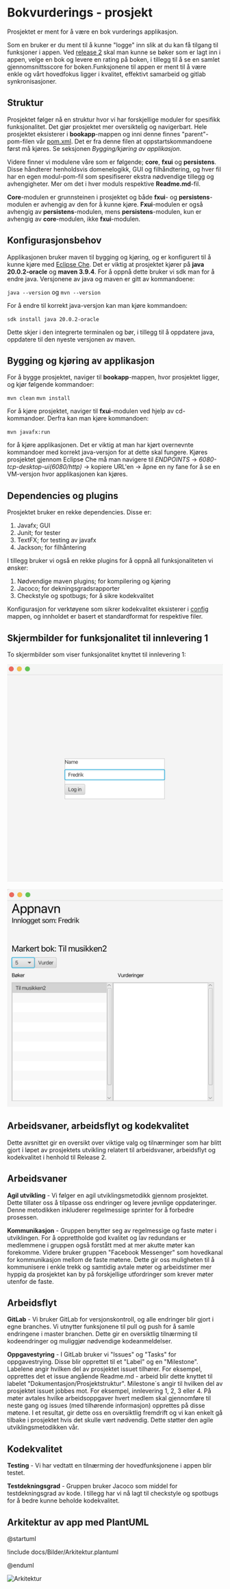 # Bokvurderings - prosjekt

Prosjektet er ment for å være en bok vurderings applikasjon.

Som en bruker er du ment til å kunne "logge" inn slik at du kan få tilgang til funksjoner i appen. Ved [release 2](docs\Release2.md) skal man kunne se bøker som er lagt inn i appen, velge en bok og levere en rating på boken, i tillegg til å se en samlet gjennomsnittsscore for boken.Funksjonene til appen er ment til å være enkle og vårt hovedfokus ligger i kvalitet, effektivt samarbeid og gitlab synkronisasjoner.

## Struktur

Prosjektet følger nå en struktur hvor vi har forskjellige moduler for spesifikk funksjonalitet. Det gjør prosjektet mer oversiktelig og navigerbart. Hele prosjektet eksisterer i **bookapp**-mappen og inni denne finnes "parent"-pom-filen vår [pom.xml](bookapp\pom.xml). Det er fra denne filen at oppstartskommandoene først må kjøres. Se seksjonen *Bygging/kjøring av applikasjon*. 

Videre finner vi modulene våre som er følgende; **core**, **fxui** og **persistens**. Disse håndterer henholdsvis domenelogikk, GUI og filhåndtering, og hver fil har en egen modul-pom-fil som spesifiserer ekstra nødvendige tillegg og avhengigheter. Mer om det i hver moduls respektive **Readme.md**-fil. 

**Core**-modulen er grunnsteinen i prosjektet og både **fxui**- og **persistens**-modulen er avhengig av den for å kunne kjøre. **Fxui**-modulen er også avhengig av **persistens**-modulen, mens **persistens**-modulen, kun er avhengig av **core**-modulen, ikke **fxui**-modulen.

## Konfigurasjonsbehov

Applikasjonen bruker maven til bygging og kjøring, og er konfigurert til å kunne kjøre med [Eclipse Che](https://che.stud.ntnu.no/mauritzs-stud-ntnu-no/bookapp-wwmr/3100/). Det er viktig at prosjektet kjører på **java 20.0.2-oracle** og **maven 3.9.4**. For å oppnå dette bruker vi sdk man for å endre java. Versjonene av java og maven er gitt av kommandoene: 

`java --version` 
og 
`mvn --version`

For å endre til korrekt java-versjon kan man kjøre kommandoen: 

`sdk install java 20.0.2-oracle`

Dette skjer i den integrerte terminalen og bør, i tillegg til å oppdatere java, oppdatere til den nyeste versjonen av maven.

## Bygging og kjøring av applikasjon
For å bygge prosjektet, naviger til **bookapp**-mappen, hvor prosjektet ligger, og kjør følgende kommandoer:

`mvn clean`
`mvn install`
  
For å kjøre prosjektet, naviger til **fxui**-modulen ved hjelp av cd-kommandoer. Derfra kan man kjøre kommandoen:

`mvn javafx:run`

for å kjøre applikasjonen. Det er viktig at man har kjørt overnevnte kommandoer med korrekt java-versjon for at dette skal fungere. Kjøres prosjektet gjennom Eclipse Che må man navigere til *ENDPOINTS* -> *6080-tcp-desktop-ui(6080/http)* -> kopiere URL'en -> åpne en ny fane for å se en VM-versjon hvor applikasjonen kan kjøres.
  
## Dependencies og plugins

Prosjektet bruker en rekke dependencies. Disse er:

1. Javafx; GUI
2. Junit; for tester
3. TextFX; for testing av javafx
4. Jackson; for filhåntering

I tillegg bruker vi også en rekke plugins for å oppnå all funksjonaliteten vi ønsker:

1. Nødvendige maven plugins; for kompilering og kjøring
2. Jacoco; for dekningsgradsrapporter
3. Checkstyle og spotbugs; for å sikre kodekvalitet

Konfigurasjon for verktøyene som sikrer kodekvalitet eksisterer i [config](bookapp\config) mappen, og innholdet er basert et standardformat for respektive filer.

## Skjermbilder for funksjonalitet til innlevering 1

To skjermbilder som viser funksjonalitet knyttet til innlevering 1:

![Viser innloggingsside](/docs/Bilder/Innlogging.png)

![Viser hovedside](/docs/Bilder/Hovedside.png)
  
## Arbeidsvaner, arbeidsflyt og kodekvalitet

Dette avsnittet gir en oversikt over viktige valg og tilnærminger som har blitt gjort i løpet av prosjektets utvikling relatert til arbeidsvaner, arbeidsflyt og kodekvalitet i henhold til Release 2.

## Arbeidsvaner

__Agil utvikling__ - Vi følger en agil utviklingsmetodikk gjennom prosjektet. Dette tillater oss å tilpasse oss endringer og levere jevnlige oppdateringer. Denne metodikken inkluderer regelmessige sprinter for å forbedre prosessen.

__Kommunikasjon__ - Gruppen benytter seg av regelmessige og faste møter i utviklingen. For å opprettholde god kvalitet og lav redundans er medlemmene i gruppen også forstått med at mer akutte møter kan forekomme. Videre bruker gruppen "Facebook Messenger" som hovedkanal for kommunikasjon mellom de faste møtene. Dette gir oss muligheten til å kommunisere i enkle trekk og samtidig avtale møter og arbeidstimer mer hyppig da prosjektet kan by på forskjellige utfordringer som krever møter utenfor de faste.

## Arbeidsflyt

__GitLab__ - Vi bruker GitLab for versjonskontroll, og alle endringer blir gjort i egne branches. Vi utnytter funksjonene til pull og push for å samle endringene i master branchen. Dette gir en oversiktlig tilnærming til kodeendringer og muliggjør nødvendige kodeanmeldelser.

__Oppgavestyring__ - I GitLab bruker vi "Issues" og "Tasks" for oppgavestrying. Disse blir opprettet til et "Label" og en "Milestone". Labelene angir hvilken del av prosjektet issuet tilhører. For eksempel, opprettes det et issue angående Readme.md - arbeid blir dette knyttet til labelet "Dokumentasjon/Prosjektstruktur". Milestone´s angir til hvilken del av prosjektet issuet jobbes mot. For eksempel, innlevering 1, 2, 3 eller 4. På møter avtales hvilke arbeidsoppgaver hvert medlem skal gjennomføre til neste gang og issues (med tilhørende informasjon) opprettes på disse møtene. I et resultat, gir dette oss en oversiktlig fremdrift og vi kan enkelt gå tilbake i prosjektet hvis det skulle vært nødvendig. Dette støtter den agile utviklingsmetodikken vår.  

## Kodekvalitet

__Testing__ - Vi har vedtatt en tilnærming der hovedfunksjonene i appen blir testet.

__Testdekningsgrad__ - Gruppen bruker Jacoco som middel for testdekningsgrad av kode. I tillegg har vi nå lagt til checkstyle og spotbugs for å bedre kunne beholde kodekvalitet.

## Arkitektur av app med PlantUML

@startuml

!include docs/Bilder/Arkitektur.plantuml

@enduml

![Arkitektur](/docs/Bilder/Arkitektur.plantuml)